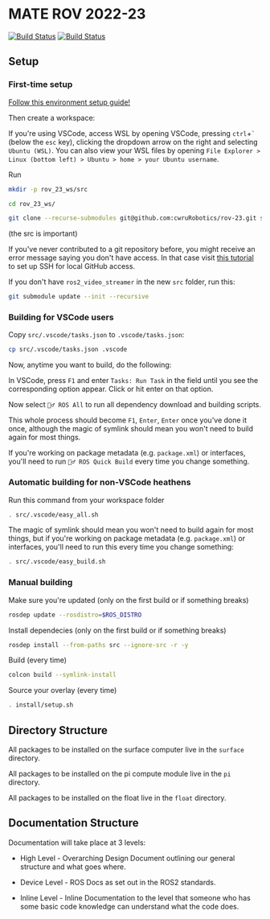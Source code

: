 # MATE ROV 2022-23

<a href="https://github.com/cwruRobotics/rov-23/actions"><img src="https://github.com/cwruRobotics/rov-23/workflows/Continuous Integration/badge.svg" alt="Build Status"></a>
<a href=" https://opensource.org/licenses/Apache-2.0"><img src="https://img.shields.io/badge/License-Apache%202.0-blue.svg" alt="Build Status"></a>

## Setup
### First-time setup
[Follow this environment setup guide!](https://github.com/cwruRobotics/rov-23/wiki/Environment-Setup)

Then create a workspace:

If you're using VSCode, access WSL by opening VSCode, pressing `ctrl`+`` ` `` (below the `esc` key), clicking the dropdown arrow on the right and selecting `Ubuntu (WSL)`. You can also view your WSL files by opening `File Explorer > Linux (bottom left) > Ubuntu > home > your Ubuntu username`.

Run
```bash
mkdir -p rov_23_ws/src
```

```bash
cd rov_23_ws/
```

```bash
git clone --recurse-submodules git@github.com:cwruRobotics/rov-23.git src
```
(the src is important)

If you've never contributed to a git repository before, you might receive an error message saying you don't have access. In that case visit [this tutorial](https://docs.github.com/en/authentication/connecting-to-github-with-ssh/about-ssh) to set up SSH for local GitHub access.

If you don't have `ros2_video_streamer` in the new `src` folder, run this:
```bash
git submodule update --init --recursive
```

### Building for VSCode users
Copy `src/.vscode/tasks.json` to `.vscode/tasks.json`:
```bash
cp src/.vscode/tasks.json .vscode
```

Now, anytime you want to build, do the following:

In VSCode, press `F1` and enter `Tasks: Run Task` in the field until you see the
corresponding option appear. Click or hit enter on that option.

Now select `🏃‍♂️ ROS All` to run all dependency download and building scripts.

This whole process should become `F1`, `Enter`, `Enter` once you've done it once,
although the magic of symlink should mean you won't need to build again for most
things.

If you're working on package metadata (e.g. `package.xml`) or interfaces, you'll
need to run `🏃‍♂️ ROS Quick Build` every time you change something.


### Automatic building for non-VSCode heathens
Run this command from your workspace folder
```bash
. src/.vscode/easy_all.sh
```

The magic of symlink should mean you won't need to build again for most
things, but if you're working on package metadata (e.g. `package.xml`) or
interfaces, you'll need to run this every time you change something:
```bash
. src/.vscode/easy_build.sh
```

### Manual building
Make sure you're updated (only on the first build or if something breaks)
```bash
rosdep update --rosdistro=$ROS_DISTRO
```

Install dependecies (only on the first build or if something breaks)
```bash
rosdep install --from-paths src --ignore-src -r -y
```

Build (every time)
```bash
colcon build --symlink-install
```

Source your overlay (every time)
```bash
. install/setup.sh
```

## Directory Structure
All packages to be installed on the surface computer live in the `surface` directory.

All packages to be installed on the pi compute module live in the `pi` directory.

All packages to be installed on the float live in the `float` directory.

## Documentation Structure
Documentation will take place at 3 levels:
- High Level - Overarching Design Document outlining our general structure and what goes where.

- Device Level - ROS Docs as set out in the ROS2 standards.

- Inline Level - Inline Documentation to the level that someone who has some basic code knowledge can understand what the code does.
